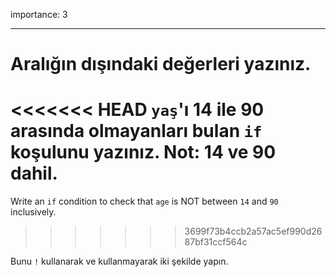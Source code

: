 importance: 3

---

# Aralığın dışındaki değerleri yazınız.

<<<<<<< HEAD
`yaş`'ı 14 ile 90 arasında olmayanları bulan `if` koşulunu yazınız. Not: 14 ve 90 dahil.
=======
Write an `if` condition to check that `age` is NOT between `14` and `90` inclusively.
>>>>>>> 3699f73b4ccb2a57ac5ef990d2687bf31ccf564c

Bunu `!` kullanarak ve kullanmayarak iki şekilde yapın.
